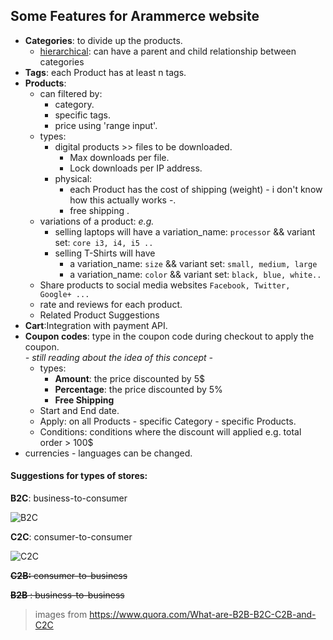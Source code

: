 ## Some Features for **Arammerce** website

- **Categories**:  to divide up the products.
  - <u>hierarchical</u>:  can have a parent and child relationship between categories
- **Tags**: each Product has at least n tags.
- **Products**:
  - can filtered by:
    - category.
    - specific tags.
    - price using 'range input'.
  - types:
    - digital products >> files to be downloaded.
      - Max downloads per file.
      - Lock downloads per IP address.
    - physical:
      - each Product has the cost of shipping (weight) - i don't know how this actually works -.
      - free shipping .
  - variations of a product:  *e.g.*
    - selling laptops will have a variation_name: `processor`  && variant set:  `core i3, i4, i5 ..`
    - selling T-Shirts will have 
      - a variation_name: `size`  && variant set:  `small, medium, large`
      - a variation_name: `color`  && variant set:  `black, blue, white..`
  - Share products to social media websites `Facebook, Twitter, Google+ ...`
  - rate and reviews for each product.
  - Related Product Suggestions
- **Cart**:Integration with payment API.
- **Coupon codes**: type in the coupon code during checkout  to apply the coupon.  
  *- still reading about the idea of this concept -*
  - types:
    - **Amount**: the price discounted by 5$
    - **Percentage**: the price discounted by 5%
    - **Free Shipping**
  - Start and End date.
  - Apply:  on all Products - specific Category - specific Products.
  - Conditions:  conditions where the discount will applied e.g. total order > 100$
- currencies - languages can be changed.



#### Suggestions for types of stores:

**B2C**: business-to-consumer

![B2C](https://qph.fs.quoracdn.net/main-qimg-41eb5709062888f2519e32b3074decce)

**C2C**: consumer-to-consumer

![C2C](https://qph.fs.quoracdn.net/main-qimg-1d72a1d9230106e78fcc6faa47f4bf03)

~~**C2B:** consumer-to-business~~

~~**B2B** : business-to-business~~

> images from https://www.quora.com/What-are-B2B-B2C-C2B-and-C2C
